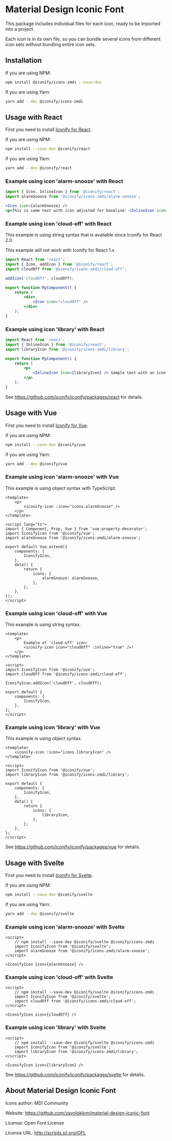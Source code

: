 # Material Design Iconic Font

This package includes individual files for each icon, ready to be imported into a project.

Each icon is in its own file, so you can bundle several icons from different icon sets without bundling entire icon sets.

## Installation

If you are using NPM:

```bash
npm install @iconify/icons-zmdi --save-dev
```

If you are using Yarn:

```bash
yarn add --dev @iconify/icons-zmdi
```

## Usage with React

First you need to install [Iconify for React](https://github.com/iconify/iconify/packages/react).

If you are using NPM:

```bash
npm install --save-dev @iconify/react
```

If you are using Yarn:

```bash
yarn add --dev @iconify/react
```

### Example using icon 'alarm-snooze' with React

```js
import { Icon, InlineIcon } from '@iconify/react';
import alarmSnooze from '@iconify/icons-zmdi/alarm-snooze';
```

```jsx
<Icon icon={alarmSnooze} />
<p>This is some text with icon adjusted for baseline: <InlineIcon icon={alarmSnooze} /></p>
```

### Example using icon 'cloud-off' with React

This example is using string syntax that is available since Iconify for React 2.0

This example will not work with Iconify for React 1.x

```jsx
import React from 'react';
import { Icon, addIcon } from '@iconify/react';
import cloudOff from '@iconify/icons-zmdi/cloud-off';

addIcon('cloudOff', cloudOff);

export function MyComponent() {
	return (
		<div>
			<Icon icon="cloudOff" />
		</div>
	);
}
```

### Example using icon 'library' with React

```jsx
import React from 'react';
import { InlineIcon } from '@iconify/react';
import libraryIcon from '@iconify/icons-zmdi/library';

export function MyComponent() {
	return (
		<p>
			<InlineIcon icon={libraryIcon} /> Sample text with an icon.
		</p>
	);
}
```

See https://github.com/iconify/iconify/packages/react for details.

## Usage with Vue

First you need to install [Iconify for Vue](https://github.com/iconify/iconify/packages/vue).

If you are using NPM:

```bash
npm install --save-dev @iconify/vue
```

If you are using Yarn:

```bash
yarn add --dev @iconify/vue
```

### Example using icon 'alarm-snooze' with Vue

This example is using object syntax with TypeScript.

```vue
<template>
	<p>
		<iconify-icon :icon="icons.alarmSnooze" />
	</p>
</template>

<script lang="ts">
import { Component, Prop, Vue } from 'vue-property-decorator';
import IconifyIcon from '@iconify/vue';
import alarmSnooze from '@iconify/icons-zmdi/alarm-snooze';

export default Vue.extend({
	components: {
		IconifyIcon,
	},
	data() {
		return {
			icons: {
				alarmSnooze: alarmSnooze,
			},
		};
	},
});
</script>
```

### Example using icon 'cloud-off' with Vue

This example is using string syntax.

```vue
<template>
	<p>
		Example of 'cloud-off' icon:
		<iconify-icon icon="cloudOff" :inline="true" />!
	</p>
</template>

<script>
import IconifyIcon from '@iconify/vue';
import cloudOff from '@iconify/icons-zmdi/cloud-off';

IconifyIcon.addIcon('cloudOff', cloudOff);

export default {
	components: {
		IconifyIcon,
	},
};
</script>
```

### Example using icon 'library' with Vue

This example is using object syntax.

```vue
<template>
	<iconify-icon :icon="icons.libraryIcon" />
</template>

<script>
import IconifyIcon from '@iconify/vue';
import libraryIcon from '@iconify/icons-zmdi/library';

export default {
	components: {
		IconifyIcon,
	},
	data() {
		return {
			icons: {
				libraryIcon,
			},
		};
	},
};
</script>
```

See https://github.com/iconify/iconify/packages/vue for details.

## Usage with Svelte

First you need to install [Iconify for Svelte](https://github.com/iconify/iconify/packages/svelte).

If you are using NPM:

```bash
npm install --save-dev @iconify/svelte
```

If you are using Yarn:

```bash
yarn add --dev @iconify/svelte
```

### Example using icon 'alarm-snooze' with Svelte

```svelte
<script>
    // npm install --save-dev @iconify/svelte @iconify/icons-zmdi
    import IconifyIcon from '@iconify/svelte';
    import alarmSnooze from '@iconify/icons-zmdi/alarm-snooze';
</script>

<IconifyIcon icon={alarmSnooze} />
```

### Example using icon 'cloud-off' with Svelte

```svelte
<script>
    // npm install --save-dev @iconify/svelte @iconify/icons-zmdi
    import IconifyIcon from '@iconify/svelte';
    import cloudOff from '@iconify/icons-zmdi/cloud-off';
</script>

<IconifyIcon icon={cloudOff} />
```

### Example using icon 'library' with Svelte

```svelte
<script>
    // npm install --save-dev @iconify/svelte @iconify/icons-zmdi
    import IconifyIcon from '@iconify/svelte';
    import libraryIcon from '@iconify/icons-zmdi/library';
</script>

<IconifyIcon icon={libraryIcon} />
```

See https://github.com/iconify/iconify/packages/svelte for details.

## About Material Design Iconic Font

Icons author: MDI Community

Website: https://github.com/zavoloklom/material-design-iconic-font

License: Open Font License

License URL: http://scripts.sil.org/OFL
